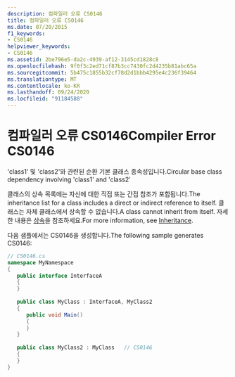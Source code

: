```yaml
---
description: 컴파일러 오류 CS0146
title: 컴파일러 오류 CS0146
ms.date: 07/20/2015
f1_keywords:
- CS0146
helpviewer_keywords:
- CS0146
ms.assetid: 2be796e5-da2c-4939-af12-3145cd1828c8
ms.openlocfilehash: 9f0f3c2ed71cf87b3cc7430fc2d4235b81abc65a
ms.sourcegitcommit: 5b475c1855b32cf78d2d1bbb4295e4c236f39464
ms.translationtype: MT
ms.contentlocale: ko-KR
ms.lasthandoff: 09/24/2020
ms.locfileid: "91184588"
---
```

# <a name="compiler-error-cs0146"></a><span data-ttu-id="13365-103">컴파일러 오류 CS0146</span><span class="sxs-lookup"><span data-stu-id="13365-103">Compiler Error CS0146</span></span>

<span data-ttu-id="13365-104">'class1' 및 'class2'와 관련된 순환 기본 클래스 종속성입니다.</span><span class="sxs-lookup"><span data-stu-id="13365-104">Circular base class dependency involving 'class1' and 'class2'</span></span>  
  
 <span data-ttu-id="13365-105">클래스의 상속 목록에는 자신에 대한 직접 또는 간접 참조가 포함됩니다.</span><span class="sxs-lookup"><span data-stu-id="13365-105">The inheritance list for a class includes a direct or indirect reference to itself.</span></span> <span data-ttu-id="13365-106">클래스는 자체 클래스에서 상속할 수 없습니다.</span><span class="sxs-lookup"><span data-stu-id="13365-106">A class cannot inherit from itself.</span></span> <span data-ttu-id="13365-107">자세한 내용은 [상속](../programming-guide/classes-and-structs/inheritance.md)을 참조하세요.</span><span class="sxs-lookup"><span data-stu-id="13365-107">For more information, see [Inheritance](../programming-guide/classes-and-structs/inheritance.md).</span></span>  
  
 <span data-ttu-id="13365-108">다음 샘플에서는 CS0146을 생성합니다.</span><span class="sxs-lookup"><span data-stu-id="13365-108">The following sample generates CS0146:</span></span>  
  
```csharp  
// CS0146.cs  
namespace MyNamespace  
{  
   public interface InterfaceA  
   {  
   }  
  
   public class MyClass : InterfaceA, MyClass2  
   {  
      public void Main()  
      {  
      }  
   }  
  
   public class MyClass2 : MyClass   // CS0146  
   {  
   }  
}  
```
